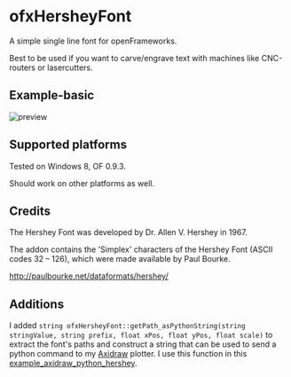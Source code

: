 # ofxHersheyFont
A simple single line font for openFrameworks.

Best to be used if you want to carve/engrave text with machines like CNC-routers or lasercutters.

## Example-basic
![preview](img/preview.jpg)

## Supported platforms
Tested on Windows 8, OF 0.9.3.

Should work on other platforms as well.

## Credits
The Hershey Font was developed by Dr. Allen V. Hershey in 1967.

The addon contains the 'Simplex' characters of the Hershey Font (ASCII codes 32 – 126), which were made available by Paul Bourke.

http://paulbourke.net/dataformats/hershey/

## Additions
I added `string ofxHersheyFont::getPath_asPythonString(string stringValue, string prefix, float xPos, float yPos, float scale)` to extract the font's paths and construct a string that can be used to send a python command to my [Axidraw](https://shop.evilmadscientist.com/productsmenu/908) plotter.
I use this function in this [example_axidraw_python_hershey](https://github.com/antimodular/examples/tree/master/example_axidraw_python_hershey).
